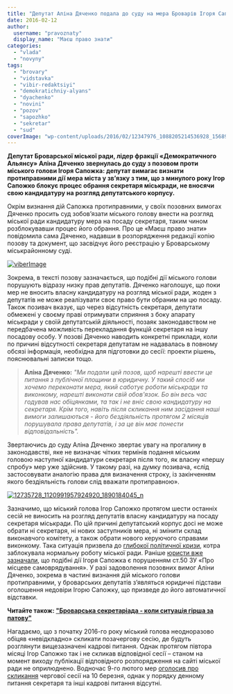 ```yaml
---
title: "Депутат Аліна Дяченко подала до суду на мера Броварів Ігоря Сапожка"
date: 2016-02-12
author: 
  username: "pravoznaty"
  display_name: "Маєш право знати"
categories: 
  - "vlada"
  - "novyny"
tags: 
  - "brovary"
  - "vidstavka"
  - "vibir-redaktsiyi"
  - "demokratichniy-alyans"
  - "dyachenko"
  - "novini"
  - "pozov"
  - "sapozhko"
  - "sekretar"
  - "sud"
coverImage: "wp-content/uploads/2016/02/12347976_1088205214536928_1568910013524338036_n.jpg"
---
```


**Депутат Броварської міської ради, лідер фракції «Демократичного Альянсу» Аліна Дяченко звернулась до суду з позовом проти міського голови Ігоря Сапожка: депутат вимагає визнати протиправними дії мера міста у зв’язку з тим, що з минулого року Ігор Сапожко блокує процес обрання секретаря міськради, не вносячи свою кандидатуру на розгляд депутатського корпусу.**

Окрім визнання дій Сапожка протиправними, у своїх позовних вимогах Дяченко просить суд зобов’язати міського голову внести на розгляд міської ради кандидатуру мера на посаду секретаря, таким чином розблокувавши процес його обрання. Про це «Маєш право знати» повідомила сама Дяченко, надавши в розпорядження редакції копію позову та документ, що засвідчує його реєстрацію у Броварському міськрайонному суді.

[![viberImage](https://mpz.brovary.org/wp-content/uploads/2016/02/viberImage.jpg)](https://mpz.brovary.org/wp-content/uploads/2016/02/viberImage.jpg)

Зокрема, в тексті позову зазначається, що подібні дії міського голови порушують відразу низку прав депутатів. Дяченко наголошує, що поки мер не вносить власну кандидатуру на розгляд міської ради, жоден з депутатів не може реалізувати своє право бути обраним на цю посаду. Також позивач вказує, що через відсутність секретаря, депутати обмежені у своєму праві отримувати сприяння з боку апарату міськради у своїй депутатській діяльності, позаяк законодавством не передбачена можливість перекладання функцій секретаря на іншу посадову особу. У позові Дяченко наводить конкретні приклади, коли по причині відсутності секретаря депутатам не надавалась в повному обсязі інформація, необхідна для підготовки до сесії: проекти рішень, пояснювальні записки тощо.

> **Аліна Дяченко:** _"Ми подали цей позов, щоб нарешті ввести це питання з публічної площини в юридичну. У такий спосіб ми хочемо переконати мера, який саботує роботи міськради та виконкому, нарешті виконати свій обов'язок. Бо він весь час годував нас обіцянками, та так і не вніс свою кандидатуру на секретаря. Крім того, навіть після скликання ним засідання наші вимоги залишаються - його бездіяльність протягом 2 місяців порушувала права депутатів, і за це він має понести відповідальність"._

Звертаючись до суду Аліна Дяченко звертає увагу на прогалину в законодавстві, яке не визначає чітких термінів подання міським головою наступної кандидатури секретаря після того, як власну «першу спробу» мер уже здійснив. У такому разі, на думку позивача, «слід застосовувати аналогію права для визначення строку, із закінченням якого бездіяльність голови слід вважати протиправною».

[![12735728_1120991957924920_1890184045_n](https://mpz.brovary.org/wp-content/uploads/2016/02/12735728_1120991957924920_1890184045_n.jpg)](https://mpz.brovary.org/wp-content/uploads/2016/02/12735728_1120991957924920_1890184045_n.jpg)

Зазначимо, що міський голова Ігор Сапожко протягом шести останніх сесій не виносить на розгляд депутатів власну кандидатуру на посаду секретаря міськради. По цій причині депутатський корпус досі не може обрати ні секретаря, ні нових заступників мера, ні змінити склад виконавчого комітету, а також обрати нового керуючого справами виконкому. Така ситуація призвела до [глибокої політичної кризи](https://mpz.brovary.org/kryza-u-miskradi-zagostryuyetsya-deputaty-i-mer-uvijshly-v-zhorstkyj-klinch/), котра заблокувала нормальну роботу міської ради. Раніше [юристи вже зазначали](https://mpz.brovary.org/sapozhko-porushuye-zakon-blokuyuchy-obrannya-sekretarya-miskrady-yuryst/), що подібні дії Ігоря Сапожка є порушенням ст.50 ЗУ «Про місцеве самоврядування». У разі задоволення позовних вимог Аліни Дяченко, зокрема в частині визнання дій міського голови протиправними, у броварських депутатів з’являться юридичні підстави оголошення недовіри Ігорю Сапожку, що призведе до його автоматичної відставки.

**Читайте також: ["Броварська секретаріада - коли ситуація гірша за патову"](https://mpz.brovary.org/brovarska-sekretariada-koly-sytuatsiya-girsha-za-patovu/)**

Нагадаємо, що з початку 2016-го року міський голова неодноразово обіцяв «невідкладно» скликати позачергову сесію, де будуть розглянути вищезазначені кадрові питання. Однак протягом півтора місяці Ігор Сапожко так і не скликав відповідної сесії – станом на момент виходу публікації відповідного розпорядження на сайті міської ради не оприлюднено. Водночас 9-го лютого мер [оголосив про скликання](https://brovary-rada.gov.ua/rozporyadzhennya-m%D1%96skogo-golovi-v%D1%96d-09022016-%E2%84%9627-od-pro-sklikannya-vosmo%D1%97-chergovo%D1%97-ses%D1%96%D1%97-brovarsko%D1%97) чергової сесії на 10 березня, однак у порядку денному питання секретаря та інші кадрові питання відсутні.
